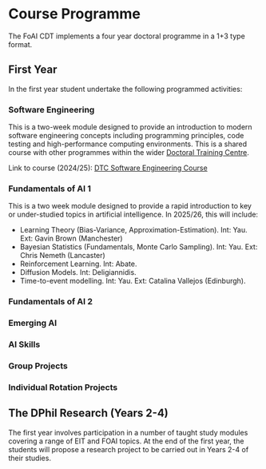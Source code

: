# Course Programme

The FoAI CDT implements a four year doctoral programme in a 1+3 type format.

## First Year

In the first year student undertake the following programmed activities: 

### Software Engineering

This is a two-week module designed to provide an introduction to modern software engineering concepts including programming principles, code testing and high-performance computing environments. This is a shared course with other programmes within the wider [Doctoral Training Centre](https://www.dtc.ox.ac.uk/). 

Link to course (2024/25): [DTC Software Engineering Course](https://train.rse.ox.ac.uk/event/18)

### Fundamentals of AI 1

This is a two week module designed to provide a rapid introduction to key or under-studied topics in artificial intelligence. In 2025/26, this will include:

- Learning Theory (Bias-Variance, Approximation-Estimation). Int: Yau. Ext: Gavin Brown (Manchester)
- Bayesian Statistics (Fundamentals, Monte Carlo Sampling). Int: Yau. Ext: Chris Nemeth (Lancaster)
- Reinforcement Learning. Int: Abate.
- Diffusion Models. Int: Deligiannidis.
- Time-to-event modelling. Int: Yau. Ext: Catalina Vallejos (Edinburgh).

### Fundamentals of AI 2


### Emerging AI


### AI Skills

### Group Projects

### Individual Rotation Projects

## The DPhil Research (Years 2-4)

The first year involves participation in a number of taught study modules covering a range of EIT and FOAI topics. At the end of the first year, the students will propose a research project to be carried out in Years 2-4 of their studies.

